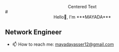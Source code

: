 <div align="center">Centered Text</div>
# <center> Hello👋, I'm ***MAYADA*** </center>
 
## Network Engineer


- 📫 How to reach me: mayadayasser12@gmail.com
<!--
**mayadayasserr/mayadayasserr** is a ✨ _special_ ✨ repository because its `README.md` (this file) appears on your GitHub profile.

Here are some ideas to get you started:





-->
